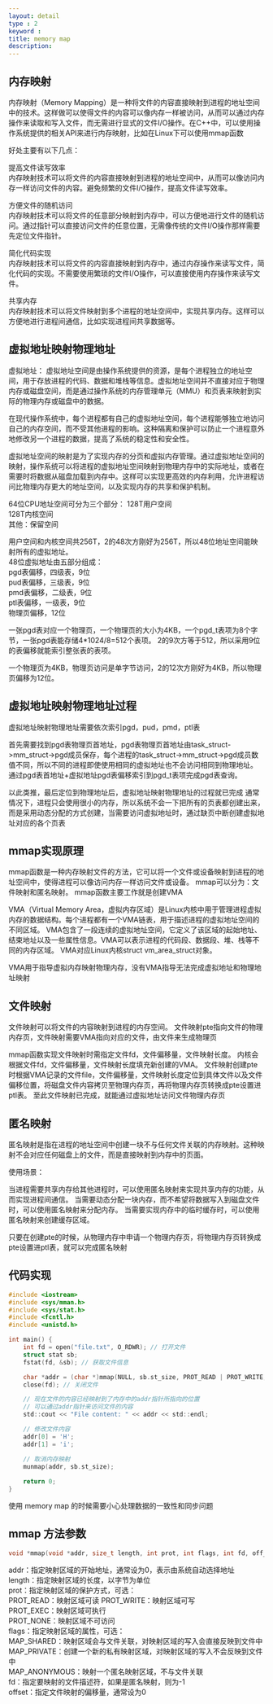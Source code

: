 ```yaml
---
layout: detail
type : 2
keyword :     
title: memory map
description: 
---
```


## 内存映射

内存映射（Memory Mapping）是一种将文件的内容直接映射到进程的地址空间中的技术。这样做可以使得文件的内容可以像内存一样被访问，从而可以通过内存操作来读取和写入文件，而无需进行显式的文件I/O操作。在C++中，可以使用操作系统提供的相关API来进行内存映射，比如在Linux下可以使用mmap函数

好处主要有以下几点：

提高文件读写效率   
内存映射技术可以将文件的内容直接映射到进程的地址空间中，从而可以像访问内存一样访问文件的内容。避免频繁的文件I/O操作，提高文件读写效率。

方便文件的随机访问   
内存映射技术可以将文件的任意部分映射到内存中，可以方便地进行文件的随机访问。通过指针可以直接访问文件的任意位置，无需像传统的文件I/O操作那样需要先定位文件指针。

简化代码实现   
内存映射技术可以将文件的内容直接映射到内存中，通过内存操作来读写文件，简化代码的实现。不需要使用繁琐的文件I/O操作，可以直接使用内存操作来读写文件。

共享内存   
内存映射技术可以将文件映射到多个进程的地址空间中，实现共享内存。这样可以方便地进行进程间通信，比如实现进程间共享数据等。

## 虚拟地址映射物理地址

虚拟地址：
虚拟地址空间是由操作系统提供的资源，是每个进程独立的地址空间，用于存放进程的代码、数据和堆栈等信息。虚拟地址空间并不直接对应于物理内存或磁盘空间，而是通过操作系统的内存管理单元（MMU）和页表来映射到实际的物理内存或磁盘中的数据。

在现代操作系统中，每个进程都有自己的虚拟地址空间，每个进程能够独立地访问自己的内存空间，而不受其他进程的影响。这种隔离和保护可以防止一个进程意外地修改另一个进程的数据，提高了系统的稳定性和安全性。

虚拟地址空间的映射是为了实现内存的分页和虚拟内存管理。通过虚拟地址空间的映射，操作系统可以将进程的虚拟地址空间映射到物理内存中的实际地址，或者在需要时将数据从磁盘加载到内存中。这样可以实现更高效的内存利用，允许进程访问比物理内存更大的地址空间，以及实现内存的共享和保护机制。


64位CPU地址空间可分为三个部分：
128T用户空间   
128T内核空间   
其他：保留空间


用户空间和内核空间共256T，2的48次方刚好为256T，所以48位地址空间能映射所有的虚拟地址。   
48位虚拟地址由五部分组成：   
pgd表偏移，四级表，9位   
pud表偏移，三级表，9位   
pmd表偏移，二级表，9位   
ptl表偏移，一级表，9位   
物理页偏移，12位   

一张pgd表对应一个物理页，一个物理页的大小为4KB，一个pgd_t表项为8个字节，一张pgd表能存储4*1024/8=512个表项。
2的9次方等于512，所以采用9位的表偏移就能索引整张表的表项。

一个物理页为4KB，物理页访问是单字节访问，2的12次方刚好为4KB，所以物理页偏移为12位。

## 虚拟地址映射物理地址过程
虚拟地址映射物理地址需要依次索引pgd，pud，pmd，ptl表

首先需要找到pgd表物理页首地址，pgd表物理页首地址由task_struct->mm_struct->pgd成员保存，每个进程的task_struct->mm_struct->pgd成员数值不同，所以不同的进程即使使用相同的虚拟地址也不会访问相同到物理地址。
通过pgd表首地址+虚拟地址pgd表偏移索引到pgd_t表项完成pgd表查询。


以此类推，最后定位到物理地址后，虚拟地址映射物理地址的过程就已完成
通常情况下，进程只会使用很小的内存，所以系统不会一下把所有的页表都创建出来，而是采用动态分配的方式创建，当需要访问虚拟地址时，通过缺页中断创建虚拟地址对应的各个页表

## mmap实现原理

mmap函数是一种内存映射文件的方法，它可以将一个文件或设备映射到进程的地址空间中，使得进程可以像访问内存一样访问文件或设备。
mmap可以分为：文件映射和匿名映射。
mmap函数主要工作就是创建VMA

VMA（Virtual Memory Area，虚拟内存区域）是Linux内核中用于管理进程虚拟内存的数据结构。每个进程都有一个VMA链表，用于描述进程的虚拟地址空间的不同区域。
VMA包含了一段连续的虚拟地址空间，它定义了该区域的起始地址、结束地址以及一些属性信息。VMA可以表示进程的代码段、数据段、堆、栈等不同的内存区域。
VMA对应Linux内核struct vm_area_struct对象。

VMA用于指导虚拟内存映射物理内存，没有VMA指导无法完成虚拟地址和物理地址映射

## 文件映射

文件映射可以将文件的内容映射到进程的内存空间。
文件映射pte指向文件的物理内存页，文件映射需要VMA指向对应的文件，由文件来生成物理页

mmap函数实现文件映射时需指定文件fd，文件偏移量，文件映射长度。
内核会根据文件fd，文件偏移量，文件映射长度填充新创建的VMA。
文件映射创建pte时根据VMA记录的文件file，文件偏移量，文件映射长度定位到具体文件以及文件偏移位置，将磁盘文件内容拷贝至物理内存页，再将物理内存页转换成pte设置进ptl表。
至此文件映射已完成，就能通过虚拟地址访问文件物理内存页

## 匿名映射

匿名映射是指在进程的地址空间中创建一块不与任何文件关联的内存映射。这种映射不会对应任何磁盘上的文件，而是直接映射到内存中的页面。

使用场景：   

当进程需要共享内存给其他进程时，可以使用匿名映射来实现共享内存的功能，从而实现进程间通信。
当需要动态分配一块内存，而不希望将数据写入到磁盘文件时，可以使用匿名映射来分配内存。
当需要实现内存中的临时缓存时，可以使用匿名映射来创建缓存区域。

只要在创建pte的时候，从物理内存中申请一个物理内存页，将物理内存页转换成pte设置进ptl表，就可以完成匿名映射

## 代码实现

```c
#include <iostream>
#include <sys/mman.h>
#include <sys/stat.h>
#include <fcntl.h>
#include <unistd.h>

int main() {
    int fd = open("file.txt", O_RDWR); // 打开文件
    struct stat sb;
    fstat(fd, &sb); // 获取文件信息

    char *addr = (char *)mmap(NULL, sb.st_size, PROT_READ | PROT_WRITE, MAP_SHARED, fd, 0); // 将文件映射到内存
    close(fd); // 关闭文件

    // 现在文件的内容已经映射到了内存中的addr指针所指向的位置
    // 可以通过addr指针来访问文件的内容
    std::cout << "File content: " << addr << std::endl;

    // 修改文件内容
    addr[0] = 'H';
    addr[1] = 'i';

    // 取消内存映射
    munmap(addr, sb.st_size);
    
    return 0;
}
```

使用 memory map 的时候需要小心处理数据的一致性和同步问题

## mmap 方法参数
```c
void *mmap(void *addr, size_t length, int prot, int flags, int fd, off_t offset);
```

addr：指定映射区域的开始地址，通常设为0，表示由系统自动选择地址   
length：指定映射区域的长度，以字节为单位   
prot：指定映射区域的保护方式，可选：   
PROT_READ：映射区域可读
PROT_WRITE：映射区域可写   
PROT_EXEC：映射区域可执行   
PROT_NONE：映射区域不可访问   
flags：指定映射区域的属性，可选：  
MAP_SHARED：映射区域会与文件关联，对映射区域的写入会直接反映到文件中   
MAP_PRIVATE：创建一个新的私有映射区域，对映射区域的写入不会反映到文件中   
MAP_ANONYMOUS：映射一个匿名映射区域，不与文件关联   
fd：指定要映射的文件描述符，如果是匿名映射，则为-1   
offset：指定文件映射的偏移量，通常设为0   